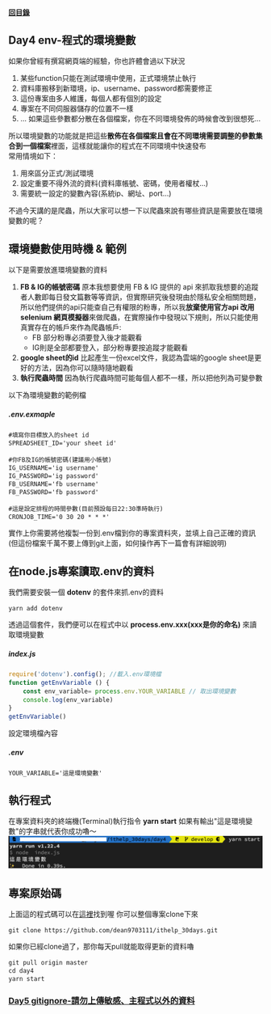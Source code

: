 #### [回目錄](../README.md)
## Day4 env-程式的環境變數

如果你曾經有撰寫網頁端的經驗，你也許體會過以下狀況
1. 某些function只能在測試環境中使用，正式環境禁止執行
2. 資料庫搬移到新環境，ip、username、password都需要修正
3. 這份專案由多人維護，每個人都有個別的設定
4. 專案在不同伺服器儲存的位置不一樣
5. ...
如果這些參數都分散在各個檔案，你在不同環境發佈的時候會改到很想死...

所以環境變數的功能就是把這些**散佈在各個檔案且會在不同環境需要調整的參數集合到一個檔案**裡面，這樣就能讓你的程式在不同環境中快速發布   
常用情境如下：
1. 用來區分正式/測試環境
2. 設定重要不得外流的資料(資料庫帳號、密碼，使用者權杖...)
3. 需要統一設定的變數內容(系統ip、網址、port...)

不過今天講的是爬蟲，所以大家可以想一下以爬蟲來說有哪些資訊是需要放在環境變數的呢？  

環境變數使用時機 & 範例
----

以下是需要放進環境變數的資料  
1. **FB & IG的帳號密碼**
原本我想要使用 FB & IG 提供的 api 來抓取我想要的追蹤者人數即每日發文篇數等等資訊，但實際研究後發現由於隱私安全相關問題，所以他們提供的api只能查自己有權限的粉專，所以我**放棄使用官方api 改用 selenium 網頁模擬器**來做爬蟲，在實際操作中發現以下規則，所以只能使用真實存在的帳戶來作為爬蟲帳戶:
    + FB 部分粉專必須要登入後才能觀看
    + IG則是全部都要登入，部分粉專要按追蹤才能觀看    
2. **google sheet的id**
比起產生一份excel文件，我認為雲端的google sheet是更好的方法，因為你可以隨時隨地觀看
3. **執行爬蟲時間**
因為執行爬蟲時間可能每個人都不一樣，所以把他列為可變參數

以下為環境變數的範例檔
##### .env.exmaple
```
#填寫你目標放入的sheet id
SPREADSHEET_ID='your sheet id'

#你FB及IG的帳號密碼(建議用小帳號)
IG_USERNAME='ig username'
IG_PASSWORD='ig password'
FB_USERNAME='fb username'
FB_PASSWORD='fb password'

#這是設定排程的時間參數(目前預設每日22:30準時執行)
CRONJOB_TIME='0 30 20 * * *'
```
實作上你需要將他複製一份到.env檔到你的專案資料夾，並填上自己正確的資訊(但這份檔案千萬不要上傳到git上面，如何操作再下一篇會有詳細說明)

在node.js專案讀取.env的資料
----
我們需要安裝一個 **dotenv** 的套件來抓.env的資料
```
yarn add dotenv
```
透過這個套件，我們便可以在程式中以 **process.env.xxx(xxx是你的命名)** 來讀取環境變數
##### index.js
```js
require('dotenv').config(); //載入.env環境檔
function getEnvVariable () {
    const env_variable= process.env.YOUR_VARIABLE // 取出環境變數
    console.log(env_variable)
}
getEnvVariable()
```
設定環境檔內容
##### .env
```
YOUR_VARIABLE='這是環境變數'
```
執行程式
----
在專案資料夾的終端機(Terminal)執行指令 **yarn start** 如果有輸出"這是環境變數"的字串就代表你成功嚕～
![image](./article_img/terminal.png)  

專案原始碼
----
上面這的程式碼可以在[這裡](https://github.com/dean9703111/ithelp_30days/day4)找到喔
你可以整個專案clone下來  
```
git clone https://github.com/dean9703111/ithelp_30days.git
```
如果你已經clone過了，那你每天pull就能取得更新的資料嚕  
```
git pull origin master
cd day4
yarn start
```
### [Day5 gitignore-請勿上傳敏感、主程式以外的資料](../day5/README.md)